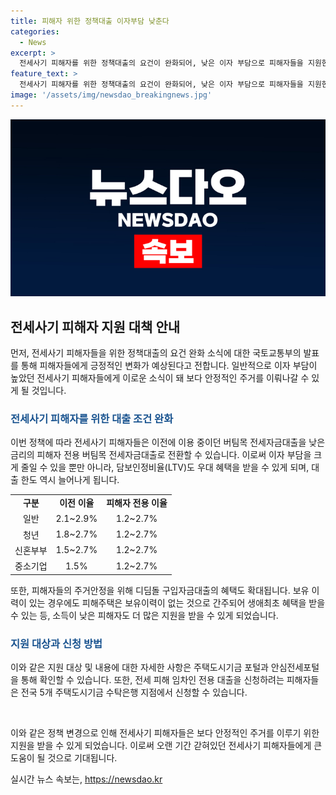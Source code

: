 ```yaml
---
title: 피해자 위한 정책대출 이자부담 낮춘다
categories:
  - News
excerpt: >
  전세사기 피해자를 위한 정책대출의 요건이 완화되어, 낮은 이자 부담으로 피해자들을 지원한다. 이로써 기존 버팀목 전세자금대출을 이용 중인 전세 피해 임차인도 보다 낮은 금리의 피해자 전용 버팀목 전세자금대출로 전환할 수 있고, 주거안정을 위한 다양한 혜택을 받을 수 있다. 또한, 전세사기 피해자 등으로 결정받은 자가 취득한 피해주택은 특별 혜택을 받을 수 있게 되어, 전세 피해 임차인들에게 피해를 최소화하는 방안이 마련되었다. 전세 피해자들은 전국 5개 주택도시기금 수탁은행을 통해 지원을 받을 수 있으며, 자세한 내용은 주택도시기금 포털과 안심전세포털을 통해 확인할 수 있다. (150자)
feature_text: >
  전세사기 피해자를 위한 정책대출의 요건이 완화되어, 낮은 이자 부담으로 피해자들을 지원한다. 이로써 기존 버팀목 전세자금대출을 이용 중인 전세 피해 임차인도 보다 낮은 금리의 피해자 전용 버팀목 전세자금대출로 전환할 수 있고, 주거안정을 위한 다양한 혜택을 받을 수 있다. 또한, 전세사기 피해자 등으로 결정받은 자가 취득한 피해주택은 특별 혜택을 받을 수 있게 되어, 전세 피해 임차인들에게 피해를 최소화하는 방안이 마련되었다. 전세 피해자들은 전국 5개 주택도시기금 수탁은행을 통해 지원을 받을 수 있으며, 자세한 내용은 주택도시기금 포털과 안심전세포털을 통해 확인할 수 있다. (150자)
image: '/assets/img/newsdao_breakingnews.jpg'
---
```


<p><img src="/assets/img/newsdao_breakingnews.jpg" alt="flaretime 속보" /></p>

<h2 data-ke-size="size26">전세사기 피해자 지원 대책 안내</h2>

<p data-ke-size="size16"></p>

<p>먼저, 전세사기 피해자들을 위한 정책대출의 요건 완화 소식에 대한 국토교통부의 발표를 통해 피해자들에게 긍정적인 변화가 예상된다고 전합니다. 일반적으로 이자 부담이 높았던 전세사기 피해자들에게 이로운 소식이 돼 보다 안정적인 주거를 이뤄나갈 수 있게 될 것입니다.</p>

<h3><b><span style="color: #1a5490;">전세사기 피해자를 위한 대출 조건 완화</span></b></h3>

<p data-ke-size="size16">이번 정책에 따라 전세사기 피해자들은 이전에 이용 중이던 버팀목 전세자금대출을 낮은 금리의 피해자 전용 버팀목 전세자금대출로 전환할 수 있습니다. 이로써 이자 부담을 크게 줄일 수 있을 뿐만 아니라, 담보인정비율(LTV)도 우대 혜택을 받을 수 있게 되며, 대출 한도 역시 늘어나게 됩니다.</p>

<table>
    <tr>
        <td style="text-align: center; height: 17px;"><b>구분</b></td>
        <td style="text-align: center; height: 17px;"><b>이전 이율</b></td>
        <td style="text-align: center; height: 17px;"><b>피해자 전용 이율</b></td>
    </tr>
    <tr>
        <td style="text-align: center; height: 17px;">일반</td>
        <td style="text-align: center; height: 17px;">2.1~2.9%</td>
        <td style="text-align: center; height: 17px;">1.2~2.7%</td>
    </tr>
    <tr>
        <td style="text-align: center; height: 17px;">청년</td>
        <td style="text-align: center; height: 17px;">1.8~2.7%</td>
        <td style="text-align: center; height: 17px;">1.2~2.7%</td>
    </tr>
    <tr>
        <td style="text-align: center; height: 17px;">신혼부부</td>
        <td style="text-align: center; height: 17px;">1.5~2.7%</td>
        <td style="text-align: center; height: 17px;">1.2~2.7%</td>
    </tr>
    <tr>
        <td style="text-align: center; height: 17px;">중소기업</td>
        <td style="text-align: center; height: 17px;">1.5%</td>
        <td style="text-align: center; height: 17px;">1.2~2.7%</td>
    </tr>
</table>

<p data-ke-size="size16">또한, 피해자들의 주거안정을 위해 디딤돌 구입자금대출의 혜택도 확대됩니다. 보유 이력이 있는 경우에도 피해주택은 보유이력이 없는 것으로 간주되어 생애최초 혜택을 받을 수 있는 등, 소득이 낮은 피해자도 더 많은 지원을 받을 수 있게 되었습니다.</p>

<h3><b><span style="color: #1a5490;">지원 대상과 신청 방법</span></b></h3>

<p data-ke-size="size16">이와 같은 지원 대상 및 내용에 대한 자세한 사항은 주택도시기금 포털과 안심전세포털을 통해 확인할 수 있습니다. 또한, 전세 피해 임차인 전용 대출을 신청하려는 피해자들은 전국 5개 주택도시기금 수탁은행 지점에서 신청할 수 있습니다.</p>

<p data-ke-size="size16">&nbsp;</p>

<p>이와 같은 정책 변경으로 인해 전세사기 피해자들은 보다 안정적인 주거를 이루기 위한 지원을 받을 수 있게 되었습니다. 이로써 오랜 기간 갇혀있던 전세사기 피해자들에게 큰 도움이 될 것으로 기대됩니다.</p>
실시간 뉴스 속보는, <a href="https://newsdao.kr" rel="dofollow">https://newsdao.kr</a>


